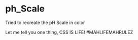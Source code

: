 # ph_Scale
Tried to recreate the pH Scale in color

Let me tell you one thing, CSS IS LIFE! #MAHLIFEMAHRULEZ
